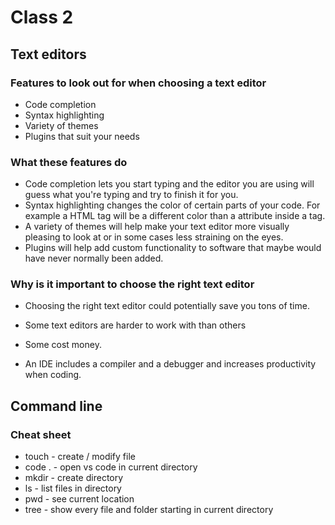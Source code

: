 # Class 2

## Text editors

### Features to look out for when choosing a text editor

- Code completion
- Syntax highlighting
- Variety of themes
- Plugins that suit your needs

### What these features do

- Code completion lets you start typing and the editor you are using will guess what you're typing and try to finish it for you.
- Syntax highlighting changes the color of certain parts of your code. For example a HTML tag will be a different color than a attribute inside a tag.
- A variety of themes will help make your text editor more visually pleasing to look at or in some cases less straining on the eyes.
- Plugins will help add custom functionality to software that maybe would have never normally been added.

### Why is it important to choose the right text editor

- Choosing the right text editor could potentially save you tons of time.
- Some text editors are harder to work with than others
- Some cost money.

- An IDE includes a compiler and a debugger and increases productivity when coding.

## Command line

### Cheat sheet

- touch - create / modify file
- code . - open vs code in current directory
- mkdir - create directory
- ls - list files in directory
- pwd - see current location
- tree - show every file and folder starting in current directory
